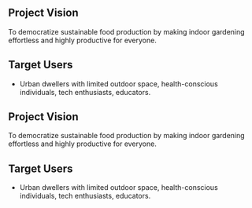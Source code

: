 ## Project Vision
To democratize sustainable food production by making indoor gardening effortless and highly productive for everyone.
## Target Users
- Urban dwellers with limited outdoor space, health-conscious individuals, tech enthusiasts, educators.
## Project Vision
To democratize sustainable food production by making indoor gardening effortless and highly productive for everyone.
## Target Users
- Urban dwellers with limited outdoor space, health-conscious individuals, tech enthusiasts, educators.
